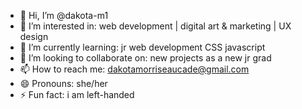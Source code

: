 - 👋 Hi, I’m @dakota-m1
- 👀 I’m interested in: web development | digital art & marketing | UX design
- 🌱 I’m currently learning: jr web development CSS javascript
- 💞️ I’m looking to collaborate on: new projects as a new jr grad
- 📫 How to reach me: dakotamorriseaucade@gmail.com
- 😄 Pronouns: she/her
- ⚡ Fun fact: i am left-handed

<!---
dakota-m1/dakota-m1 is a ✨ special ✨ repository because its `README.md` (this file) appears on your GitHub profile.
You can click the Preview link to take a look at your changes.
--->
